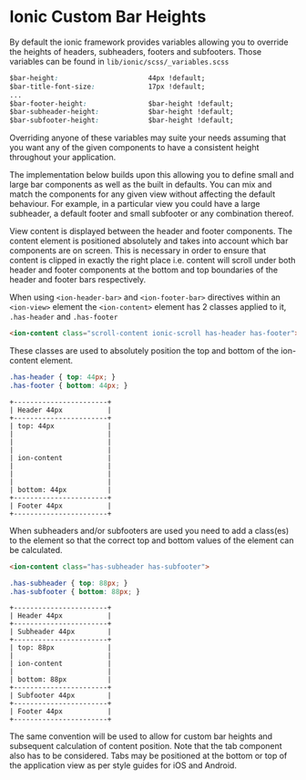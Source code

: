 # Ionic Custom Bar Heights

 By default the ionic framework provides variables allowing you to override the heights of headers, subheaders,
 footers and subfooters. Those variables can be found in `lib/ionic/scss/_variables.scss`
 
```css
$bar-height:                      44px !default;
$bar-title-font-size:             17px !default;
...
$bar-footer-height:               $bar-height !default;
$bar-subheader-height:            $bar-height !default;
$bar-subfooter-height:            $bar-height !default;   
```    

 Overriding anyone of these variables may suite your needs assuming that you want any of the given components to
 have a consistent height throughout your application.

 The implementation below builds upon this allowing you to define small and large bar components as well as the built
 in defaults. You can mix and match the components for any given view without affecting the default behaviour. For
 example, in a particular view you could have a large subheader, a default footer and small subfooter or any
 combination thereof.

 View content is displayed between the header and footer components. The content element is positioned absolutely
 and takes into account which bar components are on screen. This is necessary in order to ensure that content
 is clipped in exactly the right place i.e. content will scroll under both header and footer components at the bottom
 and top boundaries of the header and footer bars respectively.

 When using `<ion-header-bar>` and `<ion-footer-bar>` directives within an `<ion-view>` element the `<ion-content>` 
 element has 2 classes applied to it, `.has-header` and `.has-footer`

```html
<ion-content class="scroll-content ionic-scroll has-header has-footer">
```

 These classes are used to absolutely position the top and bottom of the ion-content element.

```css
.has-header { top: 44px; }
.has-footer { bottom: 44px; }
```
    
    +-----------------------+
    | Header 44px           |
    +-----------------------+
    | top: 44px             |
    |                       |
    |                       |
    |                       |
    | ion-content           |
    |                       |
    |                       |
    |                       |
    | bottom: 44px          |
    +-----------------------+
    | Footer 44px           |
    +-----------------------+

 When subheaders and/or subfooters are used you need to add a class(es) to the <ion-content> element so that the
 correct top and bottom values of the element can be calculated.

```html
<ion-content class="has-subheader has-subfooter">
```

```css       
.has-subheader { top: 88px; }
.has-subfooter { bottom: 88px; }
```
    
    +-----------------------+
    | Header 44px           |
    +-----------------------+
    | Subheader 44px        |
    +-----------------------+
    | top: 88px             |
    |                       |
    | ion-content           |
    |                       |
    | bottom: 88px          |
    +-----------------------+
    | Subfooter 44px        |
    +-----------------------+
    | Footer 44px           |
    +-----------------------+

 The same convention will be used to allow for custom bar heights and subsequent calculation of content position.
 Note that the tab component also has to be considered. Tabs may be positioned at the bottom or top of the application
 view as per style guides for iOS and Android.
